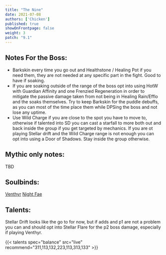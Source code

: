 ```yaml
---
title: "The Nine"
date: 2021-07-08
authors: ['Chicken']
published: true
showOnFrontpage: false
weight: 3
patch: "9.1"
---
```



## Notes For the Boss:
- Barkskin every time you go out and Healthstone / Healing Pot if you need them, they are not needed at any specific part in the fight. Good to have if soaking.
- If you are soaking outside of the range of the boss opt into using HotW with Guardian Affinity and one Frenzied Regeneration in order to mitigate the passive damage taken from not being in Healing Rain/Efflo and the soaks themselves. Try to keep Barkskin for the puddle debuffs, as you can most of the time place them while DPSing the boss and not lose any uptime.
- Use Wild Charge if you are close to the spot you have to move to, otherwise if talented into SD you can cast a starfall to more both out and back inside the group if you get targeted by mechanics. If you are ot playing Stellar drift and the Wild Charge range is not enough you can opt into using a Door of Shadows. Stay inside the group otherwise.

## Mythic only notes:
TBD

## Soulbinds:
[Venthyr](https://ptr.wowhead.com/soulbind-calc/venthyr/theotar-the-mad-duke/druid/AwCW75YCFTUgACU1ygASBTWHACUy4gAiBTJJABUyPwA)
[Night Fae](https://ptr.wowhead.com/soulbind-calc/night-fae/niya/druid)

## Talents:
Stellar Drift looks like the go to for now, but if adds and p1 are not a problem you can and should opt into Stellar Flare for the p2 boss damage, especially if playing Venthyr.


{{< talents spec="balance" src="live" recommend="311,113,132,223,113,313,133" >}}
